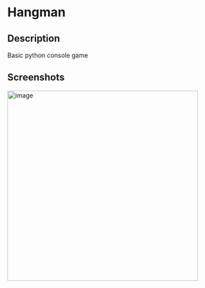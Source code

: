 # Hangman
## Description
Basic python console game  

## Screenshots
<img width="431" alt="image" src="https://github.com/BtNowakowski/hangman/assets/107316656/a582adc3-7696-493d-8031-eb2eac0beba1">
